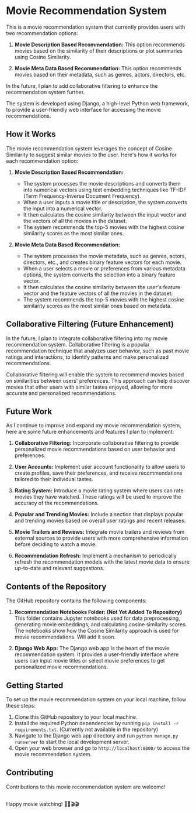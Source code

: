 # Movie Recommendation System

This is a movie recommendation system that currently provides users with two recommendation options:

1. **Movie Description Based Recommendation:** This option recommends movies based on the similarity of their descriptions or plot summaries using Cosine Similarity.

2. **Movie Meta Data Based Recommendation:** This option recommends movies based on their metadata, such as genres, actors, directors, etc.

In the future, I plan to add collaborative filtering to enhance the recommendation system further.

The system is developed using Django, a high-level Python web framework, to provide a user-friendly web interface for accessing the movie recommendations.

## How it Works

The movie recommendation system leverages the concept of Cosine Similarity to suggest similar movies to the user. Here's how it works for each recommendation option:

1. **Movie Description Based Recommendation:**
   - The system processes the movie descriptions and converts them into numerical vectors using text embedding techniques like TF-IDF (Term Frequency-Inverse Document Frequency).
   - When a user inputs a movie title or description, the system converts the input into a numerical vector.
   - It then calculates the cosine similarity between the input vector and the vectors of all the movies in the dataset.
   - The system recommends the top-5 movies with the highest cosine similarity scores as the most similar ones.

2. **Movie Meta Data Based Recommendation:**
   - The system processes the movie metadata, such as genres, actors, directors, etc., and creates binary feature vectors for each movie.
   - When a user selects a movie or preferences from various metadata options, the system converts the selection into a binary feature vector.
   - It then calculates the cosine similarity between the user's feature vector and the feature vectors of all the movies in the dataset.
   - The system recommends the top-5 movies with the highest cosine similarity scores as the most similar ones based on metadata.

## Collaborative Filtering (Future Enhancement)

In the future, I plan to integrate collaborative filtering into my movie recommendation system. Collaborative filtering is a popular recommendation technique that analyzes user behavior, such as past movie ratings and interactions, to identify patterns and make personalized recommendations.

Collaborative filtering will enable the system to recommend movies based on similarities between users' preferences. This approach can help discover movies that other users with similar tastes enjoyed, allowing for more accurate and personalized recommendations.

## Future Work

As I continue to improve and expand my movie recommendation system, here are some future enhancements and features I plan to implement:

1. **Collaborative Filtering:** Incorporate collaborative filtering to provide personalized movie recommendations based on user behavior and preferences.

2. **User Accounts:** Implement user account functionality to allow users to create profiles, save their preferences, and receive recommendations tailored to their individual tastes.

3. **Rating System:** Introduce a movie rating system where users can rate movies they have watched. These ratings will be used to improve the accuracy of the recommendations.

4. **Popular and Trending Movies:** Include a section that displays popular and trending movies based on overall user ratings and recent releases.

5. **Movie Trailers and Reviews:** Integrate movie trailers and reviews from external sources to provide users with more comprehensive information before deciding to watch a movie.

6. **Recommendation Refresh:** Implement a mechanism to periodically refresh the recommendation models with the latest movie data to ensure up-to-date and relevant suggestions.

## Contents of the Repository

The GitHub repository contains the following components:

1. **Recommendation Notebooks Folder: (Not Yet Added To Repository)**
   This folder contains Jupyter notebooks used for data preprocessing, generating movie embeddings, and calculating cosine similarity scores. The notebooks show how the Cosine Similarity approach is used for movie recommendations.
   Will add it soon.

2. **Django Web App:**
   The Django web app is the heart of the movie recommendation system. It provides a user-friendly interface where users can input movie titles or select movie preferences to get personalized movie recommendations.

## Getting Started

To set up the movie recommendation system on your local machine, follow these steps:

1. Clone this GitHub repository to your local machine.
2. Install the required Python dependencies by running `pip install -r requirements.txt`. (Currently not available in the repository)
3. Navigate to the Django web app directory and run `python manage.py runserver` to start the local development server.
4. Open your web browser and go to `http://localhost:8000/` to access the movie recommendation system.

## Contributing

Contributions to this movie recommendation system are welcome!

## 

Happy movie watching! 🍿🍿🎬🎬